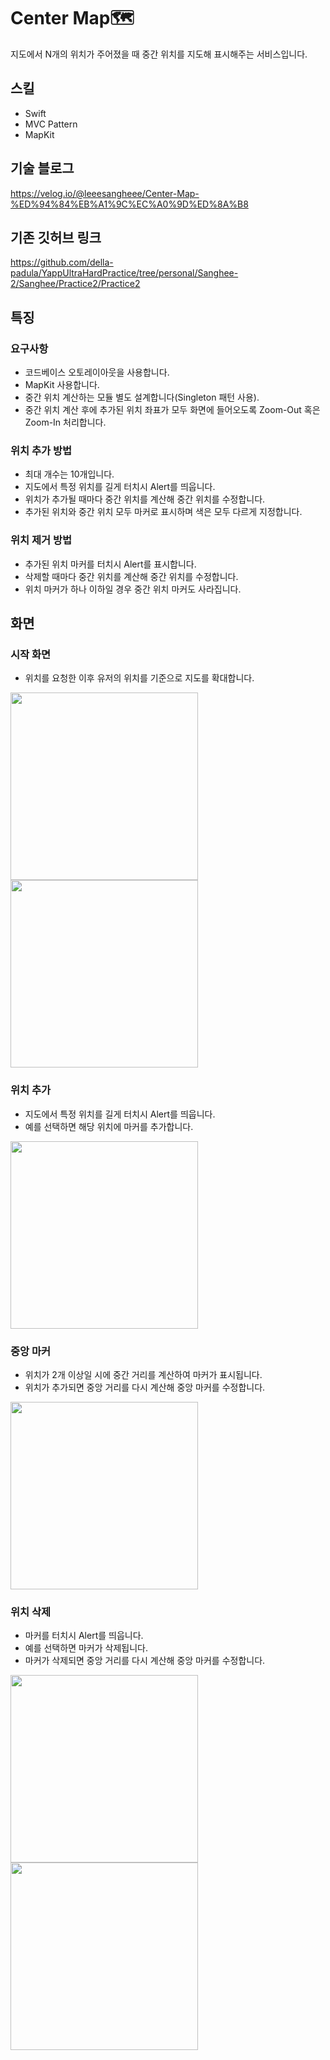 # Center Map🗺️
지도에서 N개의 위치가 주어졌을 때 중간 위치를 지도해 표시해주는 서비스입니다.

## 스킬
- Swift
- MVC Pattern
- MapKit


## 기술 블로그
https://velog.io/@leeesangheee/Center-Map-%ED%94%84%EB%A1%9C%EC%A0%9D%ED%8A%B8

## 기존 깃허브 링크
https://github.com/della-padula/YappUltraHardPractice/tree/personal/Sanghee-2/Sanghee/Practice2/Practice2


## 특징

### 요구사항
- 코드베이스 오토레이아웃을 사용합니다.
- MapKit 사용합니다.
- 중간 위치 계산하는 모듈 별도 설계합니다(Singleton 패턴 사용).
- 중간 위치 계산 후에 추가된 위치 좌표가 모두 화면에 들어오도록 Zoom-Out 혹은 Zoom-In 처리합니다.

### 위치 추가 방법
- 최대 개수는 10개입니다.
- 지도에서 특정 위치를 길게 터치시 Alert를 띄웁니다.
- 위치가 추가될 때마다 중간 위치를 계산해 중간 위치를 수정합니다.
- 추가된 위치와 중간 위치 모두 마커로 표시하며 색은 모두 다르게 지정합니다.

### 위치 제거 방법
- 추가된 위치 마커를 터치시 Alert를 표시합니다.
- 삭제할 때마다 중간 위치를 계산해 중간 위치를 수정합니다.
- 위치 마커가 하나 이하일 경우 중간 위치 마커도 사라집니다.

## 화면

### 시작 화면
- 위치를 요청한 이후 유저의 위치를 기준으로 지도를 확대합니다.
<img src="https://user-images.githubusercontent.com/61302874/135650630-83e2b068-2612-4cce-8eb8-d7fa45b199ae.gif" width="300" align="left" >
<img src="https://user-images.githubusercontent.com/61302874/135650677-a8574ee1-c387-443f-ad2a-a61037ce2385.gif" width="300" >

### 위치 추가
- 지도에서 특정 위치를 길게 터치시 Alert를 띄웁니다.
- 예를 선택하면 해당 위치에 마커를 추가합니다.
<img src="https://user-images.githubusercontent.com/61302874/135650739-84d1511f-60bb-4586-b887-ce2e222af2e8.gif" width="300" >

### 중앙 마커
- 위치가 2개 이상일 시에 중간 거리를 계산하여 마커가 표시됩니다.
- 위치가 추가되면 중앙 거리를 다시 계산해 중앙 마커를 수정합니다.
<img src="https://user-images.githubusercontent.com/61302874/135650803-693e11f3-1af0-4e59-9d14-ed48f0751e4b.gif" width="300" >

### 위치 삭제
- 마커를 터치시 Alert를 띄웁니다.
- 예를 선택하면 마커가 삭제됩니다.
- 마커가 삭제되면 중앙 거리를 다시 계산해 중앙 마커를 수정합니다.
<img src="https://user-images.githubusercontent.com/61302874/135650870-93e5088a-eb18-4f06-a7f5-5f5312926030.gif" width="300" align="left" >
<img src="https://user-images.githubusercontent.com/61302874/135650922-49dd0281-7e00-4865-9c50-3b9b87ab69e8.gif" width="300" >
